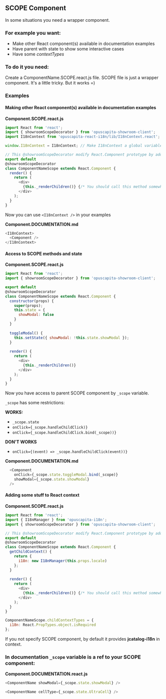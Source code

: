 ## SCOPE Component

In some situations you need a wrapper component.

### For example you want:

* Make other React component(s) available in documentation examples
* Have parent with state to show some interactive cases
* Have some *contextTypes*

### To do it you need:

Create a ComponentName.SCOPE.react.js file. SCOPE file is just a wrapper component.
It's a little tricky. But it works =)

### Examples

#### Making other React component(s) available in documentation examples

**Component.SCOPE.react.js**

```js
import React from 'react';
import { showroomScopeDecorator } from 'opuscapita-showroom-client';
import I18nContext from 'opuscapita-react-i18n/lib/I18nContext.react';

window.I18nContext = I18nContext; // Make I18nContext a global variable

// This @showroomScopeDecorator modify React.Component prototype by adding _renderChildren() method.
export default
@showroomScopeDecorator
class ComponentNameScope extends React.Component {
  render() {
    return (
      <div>
        {this._renderChildren()} {/* You should call this method somewhere in your JSX. */}
      </div>
    );
  }
}
```

Now you can use ```<I18nContext />``` in your examples

**Component.DOCUMENTATION.md**

```js
<I18nContext>
  <Component />
</I18nContext>
```

#### Access to SCOPE methods and state

**Component.SCOPE.react.js**

```js
import React from 'react';
import { showroomScopeDecorator } from 'opuscapita-showroom-client';

export default
@showroomScopeDecorator
class ComponentNameScope extends React.Component {
  constructor(props) {
    super(props);
    this.state = {
      showModal: false
    }
  }
  
  toggleModal() {
    this.setState({ showModal: !this.state.showModal });
  }
  
  render() {
    return (
      <div>
        {this._renderChildren()}
      </div>
    );
  }
}
```

Now you have access to parent SCOPE component by ```_scope``` variable.

```_scope``` has some restrictions:

**WORKS:**

  * ```_scope.state```
  * ```onClick={_scope.handleChildClick)}```
  * ```onClick={_scope.handleChildClick.bind(_scope))}```
  
**DON'T WORKS**

  * ```onClick={(event) => _scope.handleChildClick(event))}```

**Component.DOCUMENTATION.md**

```js
  <Component
    onClick={_scope.state.toggleModal.bind(_scope)}
    showModal={_scope.state.showModal}
  />
```

#### Adding some stuff to React context

**Component.SCOPE.react.js**

```js
import React from 'react';
import { I18nManager } from 'opuscapita-i18n';
import { showroomScopeDecorator } from 'opuscapita-showroom-client';

// This @showroomScopeDecorator modify React.Component prototype by adding _renderChildren() method.
export default
@showroomScopeDecorator
class ComponentNameScope extends React.Component {
  getChildContext() {
    return {
      i18n: new I18nManager(this.props.locale)
    };
  }
  
  render() {
    return (
      <div>
        {this._renderChildren()} {/* You should call this method somewhere in your JSX. */}
      </div>
    );
  }
}

ComponentNameScope.childContextTypes = {
  i18n: React.PropTypes.object.isRequired
};
```

If you not specify SCOPE component, by default it provides **jcatalog-i18n** in context.

### In documentation `_scope` variable is a ref to your SCOPE component:

**Component.DOCUMENTATION.react.js**

```js
<ComponentName showModal={_scope.state.showModal} />
```

```js
<ComponentName cellType={_scope.state.UltraCell} />
```
